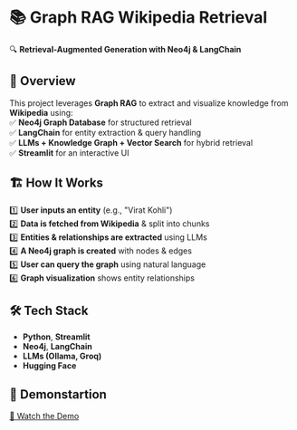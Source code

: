 # 📚 Graph RAG Wikipedia Retrieval  
🔍 **Retrieval-Augmented Generation with Neo4j & LangChain**  

## 🚀 Overview  
This project leverages **Graph RAG** to extract and visualize knowledge from **Wikipedia** using:  
✅ **Neo4j Graph Database** for structured retrieval  
✅ **LangChain** for entity extraction & query handling  
✅ **LLMs + Knowledge Graph + Vector Search** for hybrid retrieval  
✅ **Streamlit** for an interactive UI  

## 🏗️ How It Works  
1️⃣ **User inputs an entity** (e.g., "Virat Kohli")  
2️⃣ **Data is fetched from Wikipedia** & split into chunks  
3️⃣ **Entities & relationships are extracted** using LLMs  
4️⃣ **A Neo4j graph is created** with nodes & edges  
5️⃣ **User can query the graph** using natural language  
6️⃣ **Graph visualization** shows entity relationships  

## 🛠️ Tech Stack  
- **Python**, **Streamlit**  
- **Neo4j**, **LangChain**  
- **LLMs (Ollama, Groq)**  
- **Hugging Face**  

## 📸 Demonstartion  
[🔗 Watch the Demo](https://www.linkedin.com/posts/siddhanth-garg-7b13b0232_graphrag-llms-neo4j-activity-7303018241117851651-mcvH?utm_source=share&utm_medium=member_desktop&rcm=ACoAADoUQ3UB3OwnD75rRLhBQTig7lKmWt2Ejtc)
